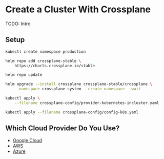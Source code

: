 # Create a Cluster With Crossplane

TODO: Intro

## Setup

```bash
kubectl create namespace production

helm repo add crossplane-stable \
    https://charts.crossplane.io/stable

helm repo update

helm upgrade --install crossplane crossplane-stable/crossplane \
    --namespace crossplane-system --create-namespace --wait

kubectl apply \
    --filename crossplane-config/provider-kubernetes-incluster.yaml

kubectl apply --filename crossplane-config/config-k8s.yaml
```

## Which Cloud Provider Do You Use?

* [Google Cloud](crossplane-google.md)
* [AWS](crossplane-aws.md)
* [Azure](crossplane-azure.md)